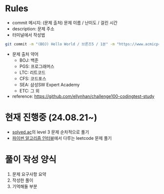 # Rules
- commit 메시지: (문제 출처) 문제 이름 / 난이도 / 걸린 시간
- description: 문제 주소
- 터미널에서 작성법
```bash
git commit -m "(BOJ) Hello World / 브론즈5 / 1분" -m "https://www.acmicpc.net/problem/2557"
```
- 문제 출처 약어
	- BOJ: 백준
	- PGS: 프로그래머스
	- LTC: 리트코드
	- CFS: 코드포스
	- SEA: 삼성SW Expert Academy
	- ETC: 그 외
- reference: https://github.com/ellynhan/challenge100-codingtest-study

# 현재 진행중 (24.08.21~)
- [solved.ac](https://solved.ac/class?class=3)의 level 3 문제 순차적으로 풀기
- [파이썬 알고리즘 인터뷰](https://github.com/onlybooks/python-algorithm-interview)에서 다루는 leetcode 문제 풀기

# 풀이 작성 양식
1. 문제 요구사항 요약
2. 작성한 풀이
3. 기억해둘 부분

